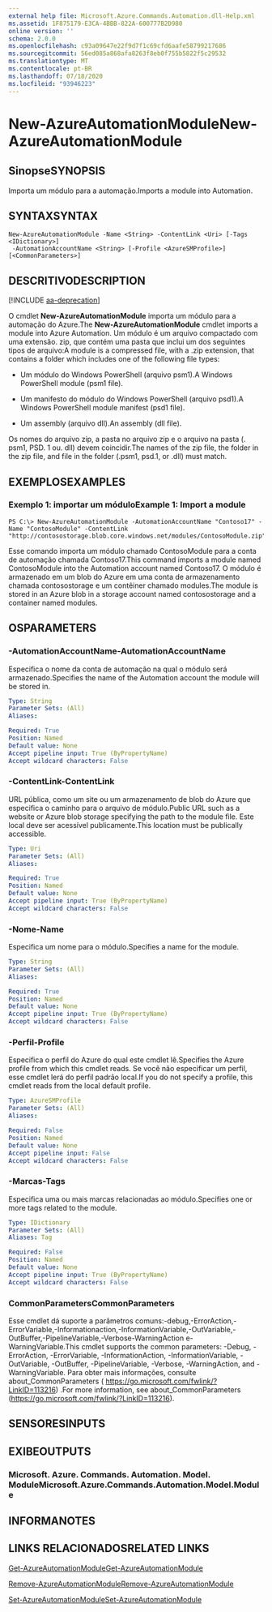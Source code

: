 ```yaml
---
external help file: Microsoft.Azure.Commands.Automation.dll-Help.xml
ms.assetid: 1F875179-E3CA-4BBB-822A-600777B2D980
online version: ''
schema: 2.0.0
ms.openlocfilehash: c93a09647e22f9d7f1c69cfd6aafe58799217686
ms.sourcegitcommit: 56ed085a868afa8263f8eb0f755b5822f5c29532
ms.translationtype: MT
ms.contentlocale: pt-BR
ms.lasthandoff: 07/18/2020
ms.locfileid: "93946223"
---
```

# <span data-ttu-id="644e5-101">New-AzureAutomationModule</span><span class="sxs-lookup"><span data-stu-id="644e5-101">New-AzureAutomationModule</span></span>

## <span data-ttu-id="644e5-102">Sinopse</span><span class="sxs-lookup"><span data-stu-id="644e5-102">SYNOPSIS</span></span>

<span data-ttu-id="644e5-103">Importa um módulo para a automação.</span><span class="sxs-lookup"><span data-stu-id="644e5-103">Imports a module into Automation.</span></span>

## <span data-ttu-id="644e5-104">SYNTAX</span><span class="sxs-lookup"><span data-stu-id="644e5-104">SYNTAX</span></span>

```
New-AzureAutomationModule -Name <String> -ContentLink <Uri> [-Tags <IDictionary>]
 -AutomationAccountName <String> [-Profile <AzureSMProfile>] [<CommonParameters>]
```

## <span data-ttu-id="644e5-105">DESCRITIVO</span><span class="sxs-lookup"><span data-stu-id="644e5-105">DESCRIPTION</span></span>

[!INCLUDE [aa-deprecation](../include/aa-deprecation.md)]

<span data-ttu-id="644e5-106">O cmdlet **New-AzureAutomationModule** importa um módulo para a automação do Azure.</span><span class="sxs-lookup"><span data-stu-id="644e5-106">The **New-AzureAutomationModule** cmdlet imports a module into Azure Automation.</span></span>
<span data-ttu-id="644e5-107">Um módulo é um arquivo compactado com uma extensão. zip, que contém uma pasta que inclui um dos seguintes tipos de arquivo:</span><span class="sxs-lookup"><span data-stu-id="644e5-107">A module is a compressed file, with a .zip extension, that contains a folder which includes one of the following file types:</span></span>

- <span data-ttu-id="644e5-108">Um módulo do Windows PowerShell (arquivo psm1).</span><span class="sxs-lookup"><span data-stu-id="644e5-108">A Windows PowerShell module (psm1 file).</span></span> 

- <span data-ttu-id="644e5-109">Um manifesto do módulo do Windows PowerShell (arquivo psd1).</span><span class="sxs-lookup"><span data-stu-id="644e5-109">A Windows PowerShell module manifest (psd1 file).</span></span> 

- <span data-ttu-id="644e5-110">Um assembly (arquivo dll).</span><span class="sxs-lookup"><span data-stu-id="644e5-110">An assembly (dll file).</span></span>

<span data-ttu-id="644e5-111">Os nomes do arquivo zip, a pasta no arquivo zip e o arquivo na pasta (. psm1, PSD. 1 ou. dll) devem coincidir.</span><span class="sxs-lookup"><span data-stu-id="644e5-111">The names of the zip file, the folder in the zip file, and file in the folder (.psm1, psd.1, or .dll) must match.</span></span>

## <span data-ttu-id="644e5-112">EXEMPLOS</span><span class="sxs-lookup"><span data-stu-id="644e5-112">EXAMPLES</span></span>

### <span data-ttu-id="644e5-113">Exemplo 1: importar um módulo</span><span class="sxs-lookup"><span data-stu-id="644e5-113">Example 1: Import a module</span></span>
```
PS C:\> New-AzureAutomationModule -AutomationAccountName "Contoso17" -Name "ContosoModule" -ContentLink "http://contosostorage.blob.core.windows.net/modules/ContosoModule.zip"
```

<span data-ttu-id="644e5-114">Esse comando importa um módulo chamado ContosoModule para a conta de automação chamada Contoso17.</span><span class="sxs-lookup"><span data-stu-id="644e5-114">This command imports a module named ContosoModule into the Automation account named Contoso17.</span></span>
<span data-ttu-id="644e5-115">O módulo é armazenado em um blob do Azure em uma conta de armazenamento chamada contosostorage e um contêiner chamado modules.</span><span class="sxs-lookup"><span data-stu-id="644e5-115">The module is stored in an Azure blob in a storage account named contosostorage and a container named modules.</span></span>

## <span data-ttu-id="644e5-116">OS</span><span class="sxs-lookup"><span data-stu-id="644e5-116">PARAMETERS</span></span>

### <span data-ttu-id="644e5-117">-AutomationAccountName</span><span class="sxs-lookup"><span data-stu-id="644e5-117">-AutomationAccountName</span></span>
<span data-ttu-id="644e5-118">Especifica o nome da conta de automação na qual o módulo será armazenado.</span><span class="sxs-lookup"><span data-stu-id="644e5-118">Specifies the name of the Automation account the module will be stored in.</span></span>

```yaml
Type: String
Parameter Sets: (All)
Aliases: 

Required: True
Position: Named
Default value: None
Accept pipeline input: True (ByPropertyName)
Accept wildcard characters: False
```

### <span data-ttu-id="644e5-119">-ContentLink</span><span class="sxs-lookup"><span data-stu-id="644e5-119">-ContentLink</span></span>
<span data-ttu-id="644e5-120">URL pública, como um site ou um armazenamento de blob do Azure que especifica o caminho para o arquivo de módulo.</span><span class="sxs-lookup"><span data-stu-id="644e5-120">Public URL such as a website or Azure blob storage specifying the path to the module file.</span></span>
<span data-ttu-id="644e5-121">Este local deve ser acessível publicamente.</span><span class="sxs-lookup"><span data-stu-id="644e5-121">This location must be publically accessible.</span></span>

```yaml
Type: Uri
Parameter Sets: (All)
Aliases: 

Required: True
Position: Named
Default value: None
Accept pipeline input: True (ByPropertyName)
Accept wildcard characters: False
```

### <span data-ttu-id="644e5-122">-Nome</span><span class="sxs-lookup"><span data-stu-id="644e5-122">-Name</span></span>
<span data-ttu-id="644e5-123">Especifica um nome para o módulo.</span><span class="sxs-lookup"><span data-stu-id="644e5-123">Specifies a name for the module.</span></span>

```yaml
Type: String
Parameter Sets: (All)
Aliases: 

Required: True
Position: Named
Default value: None
Accept pipeline input: True (ByPropertyName)
Accept wildcard characters: False
```

### <span data-ttu-id="644e5-124">-Perfil</span><span class="sxs-lookup"><span data-stu-id="644e5-124">-Profile</span></span>
<span data-ttu-id="644e5-125">Especifica o perfil do Azure do qual este cmdlet lê.</span><span class="sxs-lookup"><span data-stu-id="644e5-125">Specifies the Azure profile from which this cmdlet reads.</span></span>
<span data-ttu-id="644e5-126">Se você não especificar um perfil, esse cmdlet lerá do perfil padrão local.</span><span class="sxs-lookup"><span data-stu-id="644e5-126">If you do not specify a profile, this cmdlet reads from the local default profile.</span></span>

```yaml
Type: AzureSMProfile
Parameter Sets: (All)
Aliases: 

Required: False
Position: Named
Default value: None
Accept pipeline input: False
Accept wildcard characters: False
```

### <span data-ttu-id="644e5-127">-Marcas</span><span class="sxs-lookup"><span data-stu-id="644e5-127">-Tags</span></span>
<span data-ttu-id="644e5-128">Especifica uma ou mais marcas relacionadas ao módulo.</span><span class="sxs-lookup"><span data-stu-id="644e5-128">Specifies one or more tags related to the module.</span></span>

```yaml
Type: IDictionary
Parameter Sets: (All)
Aliases: Tag

Required: False
Position: Named
Default value: None
Accept pipeline input: True (ByPropertyName)
Accept wildcard characters: False
```

### <span data-ttu-id="644e5-129">CommonParameters</span><span class="sxs-lookup"><span data-stu-id="644e5-129">CommonParameters</span></span>
<span data-ttu-id="644e5-130">Esse cmdlet dá suporte a parâmetros comuns:-debug,-ErrorAction,-ErrorVariable,-Informationaction,-InformationVariable,-OutVariable,-OutBuffer,-PipelineVariable,-Verbose-WarningAction e-WarningVariable.</span><span class="sxs-lookup"><span data-stu-id="644e5-130">This cmdlet supports the common parameters: -Debug, -ErrorAction, -ErrorVariable, -InformationAction, -InformationVariable, -OutVariable, -OutBuffer, -PipelineVariable, -Verbose, -WarningAction, and -WarningVariable.</span></span> <span data-ttu-id="644e5-131">Para obter mais informações, consulte about_CommonParameters ( https://go.microsoft.com/fwlink/?LinkID=113216) .</span><span class="sxs-lookup"><span data-stu-id="644e5-131">For more information, see about_CommonParameters (https://go.microsoft.com/fwlink/?LinkID=113216).</span></span>

## <span data-ttu-id="644e5-132">SENSORES</span><span class="sxs-lookup"><span data-stu-id="644e5-132">INPUTS</span></span>

## <span data-ttu-id="644e5-133">EXIBE</span><span class="sxs-lookup"><span data-stu-id="644e5-133">OUTPUTS</span></span>

### <span data-ttu-id="644e5-134">Microsoft. Azure. Commands. Automation. Model. Module</span><span class="sxs-lookup"><span data-stu-id="644e5-134">Microsoft.Azure.Commands.Automation.Model.Module</span></span>

## <span data-ttu-id="644e5-135">INFORMA</span><span class="sxs-lookup"><span data-stu-id="644e5-135">NOTES</span></span>

## <span data-ttu-id="644e5-136">LINKS RELACIONADOS</span><span class="sxs-lookup"><span data-stu-id="644e5-136">RELATED LINKS</span></span>

[<span data-ttu-id="644e5-137">Get-AzureAutomationModule</span><span class="sxs-lookup"><span data-stu-id="644e5-137">Get-AzureAutomationModule</span></span>](./Get-AzureAutomationModule.md)

[<span data-ttu-id="644e5-138">Remove-AzureAutomationModule</span><span class="sxs-lookup"><span data-stu-id="644e5-138">Remove-AzureAutomationModule</span></span>](./Remove-AzureAutomationModule.md)

[<span data-ttu-id="644e5-139">Set-AzureAutomationModule</span><span class="sxs-lookup"><span data-stu-id="644e5-139">Set-AzureAutomationModule</span></span>](./Set-AzureAutomationModule.md)


